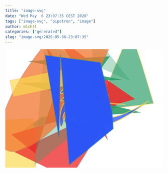 ```yaml
---
title: "image-svg"
date: "Wed May  6 23:07:35 CEST 2020"
tags: ["image-svg", "pipotron", "image"]
author: m1ch3l
categories: ["generated"]
slug: "image-svg/2020-05-06-23:07:35"
---
```


![](image.svg)
